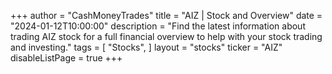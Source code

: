 +++
author = "CashMoneyTrades"
title = "AIZ | Stock and Overview"
date = "2024-01-12T10:00:00"
description = "Find the latest information about trading AIZ stock for a full financial overview to help with your stock trading and investing."
tags = [
   "Stocks",
]
layout = "stocks"
ticker = "AIZ"
disableListPage = true
+++
